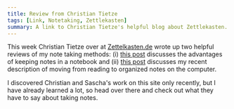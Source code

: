```yaml
---
title: Review from Christian Tietze
tags: [Link, Notetaking, Zettlekasten]
summary: A link to Christian Tietze's helpful blog about Zettlekasten.
---
```


This week Christian Tietze over at
[Zettelkasten.de](http://zettelkasten.de) wrote up two helpful
reviews of my note taking methods: (i) [this
post](http://zettelkasten.de/posts/dan-sheffler-notes/) discusses
the advantages of keeping notes in a notebook and (ii) [this
post](http://zettelkasten.de/posts/dan-sheffler-workflow/)
discusses my recent description of moving from reading to organized
notes on the computer.

I discovered Christian and Sascha's work on this site only
recently, but I have already learned a lot, so head over there and
check out what they have to say about taking notes.
